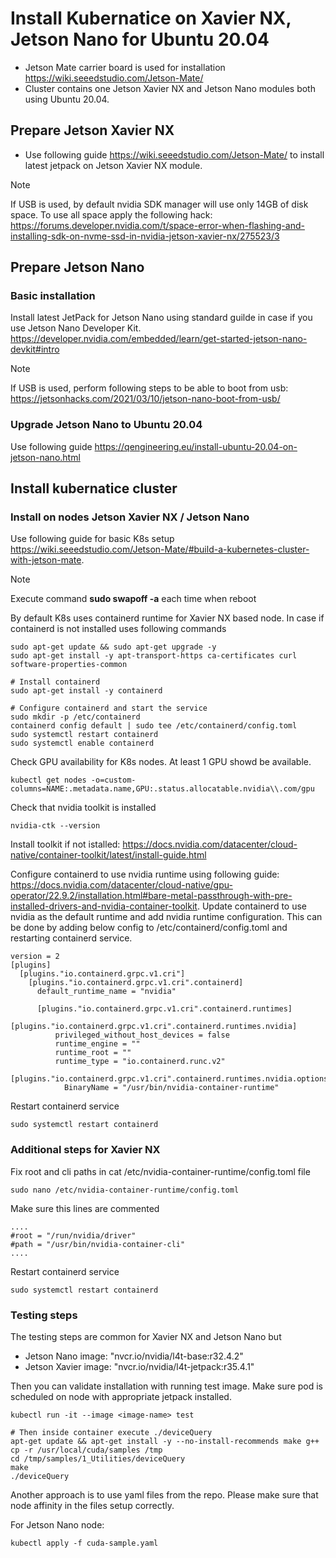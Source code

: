 # Install Kubernatice on Xavier NX, Jetson Nano for Ubuntu 20.04

 - Jetson Mate carrier board is used for installation https://wiki.seeedstudio.com/Jetson-Mate/
 - Cluster contains one Jetson Xavier NX and Jetson Nano modules both using Ubuntu 20.04.

## Prepare Jetson Xavier NX
 - Use following guide https://wiki.seeedstudio.com/Jetson-Mate/ to install latest jetpack on Jetson Xavier NX module. 

> [!NOTE]
> If USB is used, by default nvidia SDK manager will use only 14GB of disk space.
> To use all space apply the following hack:
> https://forums.developer.nvidia.com/t/space-error-when-flashing-and-installing-sdk-on-nvme-ssd-in-nvidia-jetson-xavier-nx/275523/3

## Prepare Jetson Nano

### Basic installation

Install latest JetPack for Jetson Nano using standard guilde in case if you use Jetson Nano Developer Kit. https://developer.nvidia.com/embedded/learn/get-started-jetson-nano-devkit#intro

> [!NOTE]
> If USB is used, perform following steps to be able to boot from usb:
> https://jetsonhacks.com/2021/03/10/jetson-nano-boot-from-usb/

### Upgrade Jetson Nano to Ubuntu 20.04
Use following guide https://qengineering.eu/install-ubuntu-20.04-on-jetson-nano.html

## Install kubernatice cluster 

### Install on nodes Jetson Xavier NX / Jetson Nano

Use following guide for basic K8s setup https://wiki.seeedstudio.com/Jetson-Mate/#build-a-kubernetes-cluster-with-jetson-mate.

> [!NOTE]
> Execute command **sudo swapoff -a** each time when reboot

By default K8s uses containerd runtime for Xavier NX based node. In case if containerd is not installed uses following commands

```
sudo apt-get update && sudo apt-get upgrade -y
sudo apt-get install -y apt-transport-https ca-certificates curl software-properties-common

# Install containerd
sudo apt-get install -y containerd

# Configure containerd and start the service
sudo mkdir -p /etc/containerd
containerd config default | sudo tee /etc/containerd/config.toml
sudo systemctl restart containerd
sudo systemctl enable containerd
```
Check GPU availability for K8s nodes. At least 1 GPU showd be available.
```
kubectl get nodes -o=custom-columns=NAME:.metadata.name,GPU:.status.allocatable.nvidia\\.com/gpu
``` 

Check that nvidia toolkit is installed
```
nvidia-ctk --version
```
Install toolkit if not istalled: https://docs.nvidia.com/datacenter/cloud-native/container-toolkit/latest/install-guide.html

Configure containerd to use nvidia runtime using following guide: https://docs.nvidia.com/datacenter/cloud-native/gpu-operator/22.9.2/installation.html#bare-metal-passthrough-with-pre-installed-drivers-and-nvidia-container-toolkit. Update containerd to use nvidia as the default runtime and add nvidia runtime configuration. This can be done by adding below config to /etc/containerd/config.toml and restarting containerd service.
```
version = 2
[plugins]
  [plugins."io.containerd.grpc.v1.cri"]
    [plugins."io.containerd.grpc.v1.cri".containerd]
      default_runtime_name = "nvidia"

      [plugins."io.containerd.grpc.v1.cri".containerd.runtimes]
        [plugins."io.containerd.grpc.v1.cri".containerd.runtimes.nvidia]
          privileged_without_host_devices = false
          runtime_engine = ""
          runtime_root = ""
          runtime_type = "io.containerd.runc.v2"
          [plugins."io.containerd.grpc.v1.cri".containerd.runtimes.nvidia.options]
            BinaryName = "/usr/bin/nvidia-container-runtime"
```
Restart containerd service
```
sudo systemctl restart containerd
```

### Additional steps for Xavier NX
Fix root and cli paths in cat /etc/nvidia-container-runtime/config.toml file
```
sudo nano /etc/nvidia-container-runtime/config.toml
```
Make sure this lines are commented
```
....
#root = "/run/nvidia/driver"
#path = "/usr/bin/nvidia-container-cli"
....
```
Restart containerd service
```
sudo systemctl restart containerd
```

### Testing steps

The testing steps are common for Xavier NX and Jetson Nano but
- Jetson Nano image: "nvcr.io/nvidia/l4t-base:r32.4.2"
- Jetson Xavier image: "nvcr.io/nvidia/l4t-jetpack:r35.4.1"

Then you can validate installation with running test image. Make sure pod is scheduled on node with appropriate jetpack installed.
```
kubectl run -it --image <image-name> test

# Then inside container execute ./deviceQuery
apt-get update && apt-get install -y --no-install-recommends make g++
cp -r /usr/local/cuda/samples /tmp
cd /tmp/samples/1_Utilities/deviceQuery
make
./deviceQuery
```
Another approach is to use yaml files from the repo. Please make sure that node affinity in the files setup correctly. 

For Jetson Nano node:
```
kubectl apply -f cuda-sample.yaml
``` 


